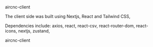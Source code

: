 aircnc-client

The client side was built using Nextjs, React and Tailwind CSS,

Dependencies include: axios, react, react-csv, react-router-dom, react-icons, nextjs, zustand,

aircnc-client
